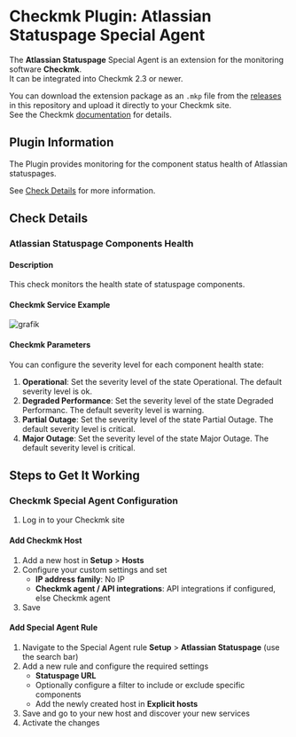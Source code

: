 # Checkmk Plugin: Atlassian Statuspage Special Agent 

The **Atlassian Statuspage** Special Agent is an extension for the monitoring software **Checkmk**.  
It can be integrated into Checkmk 2.3 or newer.

You can download the extension package as an `.mkp` file from the [releases](../../releases) in this repository and upload it directly to your Checkmk site.  
See the Checkmk [documentation](https://docs.checkmk.com/latest/en/mkps.html) for details.

## Plugin Information

The Plugin provides monitoring for the component status health of Atlassian statuspages.

See [Check Details](#check-details) for more information.

## Check Details

### Atlassian Statuspage Components Health

#### Description

This check monitors the health state of statuspage components.

#### Checkmk Service Example

![grafik](https://github.com/user-attachments/assets/deb43589-2381-4e53-be2b-96b3ce34397a)

#### Checkmk Parameters

You can configure the severity level for each component health state:
1. **Operational**: Set the severity level of the state Operational. The default severity level is ok.
2. **Degraded Performance**: Set the severity level of the state Degraded Performanc. The default severity level is warning.
3. **Partial Outage**: Set the severity level of the state Partial Outage. The default severity level is critical.
4. **Major Outage**: Set the severity level of the state Major Outage. The default severity level is critical.

## Steps to Get It Working

### Checkmk Special Agent Configuration

1. Log in to your Checkmk site

#### Add Checkmk Host

1. Add a new host in **Setup** > **Hosts**
2. Configure your custom settings and set
    -   **IP address family**: No IP
    -   **Checkmk agent / API integrations**: API integrations if configured, else Checkmk agent
3. Save

#### Add Special Agent Rule

1. Navigate to the Special Agent rule **Setup** > **Atlassian Statuspage** (use the search bar)
2. Add a new rule and configure the required settings
    -   **Statuspage URL**
    -   Optionally configure a filter to include or exclude specific components
    -   Add the newly created host in **Explicit hosts**
3. Save and go to your new host and discover your new services
4. Activate the changes
